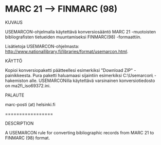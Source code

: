 # MARC 21 --> FINMARC (98)

KUVAUS

USEMARCON-ohjelmalla käytettävä konversiosääntö MARC 21 -muotoisten bibliografisten tietueiden muuntamiseksi FINMARC(98) -formaattiin. 

Lisätietoja USEMARCON-ohjelmasta: http://www.nationallibrary.fi/libraries/format/usemarcon.html.

KÄYTTÖ

Kopioi konversiopaketti päätteellesi esimerkiksi "Download ZIP" -painikkeesta. Pura paketti haluamaasi sijaintiin esimerkiksi C:\Usemarcon\ -hakemiston alle. USEMARCONilla käytettävä varsinainen konversiotiedosto on ma2fi_iso69372.ini. 

PALAUTE

marc-posti (at) helsinki.fi

=================

DESCRIPTION

A USEMARCON rule for converting bibliographic records from MARC 21 to FINMARC (98) format. 
